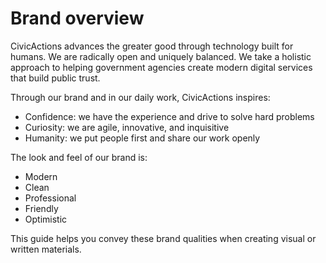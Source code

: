 # Brand overview

CivicActions advances the greater good through technology built for humans. We are radically open and uniquely balanced. We take a holistic approach to helping government agencies create modern digital services that build public trust.

Through our brand and in our daily work, CivicActions inspires:

- Confidence: we have the experience and drive to solve hard problems
- Curiosity: we are agile, innovative, and inquisitive
- Humanity: we put people first and share our work openly

The look and feel of our brand is:

- Modern 
- Clean
- Professional 
- Friendly
- Optimistic

This guide helps you convey these brand qualities when creating visual or written materials.

